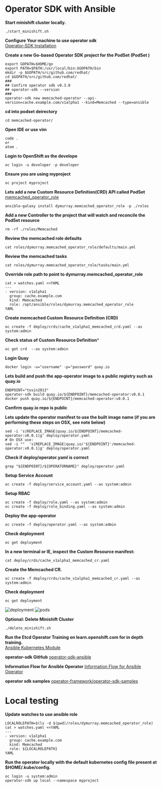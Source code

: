 # Operator SDK with Ansible
**Start minishift cluster locally.**  
```
./start_minishift.sh
```

**Configure Your machine to use operator sdk**  
[Operator-SDK Installation](operator-sdk-installation.md)

**Create a new Go-based Operator SDK project for the PodSet (PodSet )**
```
export GOPATH=$HOME/go  
export PATH=$PATH:/usr/local/bin:$GOPATH/bin
mkdir -p $GOPATH/src/github.com/redhat/
cd $GOPATH/src/github.com/redhat/
###
## Confirm operator sdk v0.3.0
## operator-sdk --version
###
operator-sdk new memcached-operator --api-version=cache.example.com/v1alpha1 --kind=Memcached --type=ansible

```

**cd into podset deirectory**
```
cd memcached-operator/
```

**Open IDE or use vim**
```
code .
or
atom .
```

**Login to OpenShift as the develope**
```
oc login -u developer -p developer
```

**Ensure you are using myproject**
```
oc project myproject
```

**Lets add a new Custom Resource Definition(CRD) API called PodSet**
[memcached_operator_role](https://galaxy.ansible.com/dymurray/memcached_operator_role)
```
ansible-galaxy install dymurray.memcached_operator_role -p ./roles
```

**Add a new Controller to the project that will watch and reconcile the PodSet resource**
```
rm -rf ./roles/Memcached
```

**Review the memcached role defaults**
```
cat roles/dymurray.memcached_operator_role/defaults/main.yml
```

**Review the memcached tasks**
```
cat roles/dymurray.memcached_operator_role/tasks/main.yml
```

**Override role path to point to dymurray.memcached_operator_role**
```
cat > watches.yaml <<YAML
---
- version: v1alpha1
  group: cache.example.com
  kind: Memcached
  role: /opt/ansible/roles/dymurray.memcached_operator_role
YAML
```


**Create memcached Custom Resource Definition (CRD)**
```
oc create -f deploy/crds/cache_v1alpha1_memcached_crd.yaml --as system:admin

```

**Check status of Custom Resource Definition***
```
oc get crd  --as system:admin

```

**Login Quay**
```
docker login -u="username" -p="password" quay.io
```

**Lets build and push the app-operator image to a public registry such as quay.io**
```
ENDPOINT="tosin2013"
operator-sdk build quay.io/${ENDPOINT}/memcached-operator:v0.0.1
docker push quay.io/${ENDPOINT}/memcached-operator:v0.0.1
```

**Confirm quay.io repo is public**

**Lets update the operator manifest to use the built image name (if you are performing these steps on OSX, see note below)**
```
sed -i 's|REPLACE_IMAGE|quay.io/${ENDPOINT}/memcached-operator:v0.0.1|g' deploy/operator.yaml
# On OSX use:
sed -i ""  's|REPLACE_IMAGE|quay.io/'${ENDPOINT}'/memcached-operator:v0.0.1|g' deploy/operator.yaml
```


**Check if deploy/operator.yaml is correct**
```
grep "${ENDPOINT}/${OPERATORNAME}" deploy/operator.yaml
```

**Setup Service Account**
```
oc create -f deploy/service_account.yaml --as system:admin
```

**Setup RBAC**
```
oc create -f deploy/role.yaml --as system:admin
oc create -f deploy/role_binding.yaml --as system:admin
```

**Deploy the app-operator**
```
oc create -f deploy/operator.yaml --as system:admin
```

**Check deployment**
```
oc get deployment
```

**In a new terminal or IE, inspect the Custom Resource manifest:**
```
cat deploy/crds/cache_v1alpha1_memcached_cr.yaml
```

**Create the Memcached CR.**
```
oc create -f deploy/crds/cache_v1alpha1_memcached_cr.yaml --as system:admin
```

**Check deployment**
```
oc get deployment
```

![deployment](https://github.com/tosin2013/openshift-demos/blob/master/images/ansible-deployment.png?raw=true)
![pods](https://github.com/tosin2013/openshift-demos/blob/master/images/ansible-pods.png?raw=true)

**Optional: Delete Minishift Cluster**  
```
./delete_minishift.sh
```


**Run the Etcd Operator Training on learn.openshift.com for in depth training.**  
[Ansible Kubernetes Module](https://learn.openshift.com/ansibleop/ansible-k8s-modules/)

**operator-sdk GitHub**
[operator-sdk-ansible](https://github.com/operator-framework/operator-sdk/blob/master/doc/ansible/user-guide.md)

**Information Flow for Ansible Operator**
[Information Flow for Ansible Operator](https://github.com/operator-framework/operator-sdk/blob/master/doc/ansible/information-flow-ansible-operator.md#information-flow-for-ansible-operator)

**operator sdk samples**
[operator-framework/operator-sdk-samples](https://github.com/operator-framework/operator-sdk-samples/tree/master/ansible)

# Local testing
**Update watches to use ansible role**
```
LOCALROLEPATH=$(ls -d $(pwd)/roles/dymurray.memcached_operator_role)
cat > watches.yaml <<YAML
---
- version: v1alpha1
  group: cache.example.com
  kind: Memcached
  role: ${LOCALROLEPATH}
YAML
```

**Run the operator locally with the default kubernetes config file present at $HOME/.kube/config.**
```
oc login -u system:admin
operator-sdk up local --namespace myproject
```
